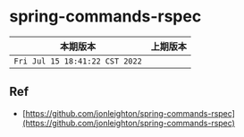 # spring-commands-rspec


|本期版本|上期版本
|:---:|:---:
`Fri Jul 15 18:41:22 CST 2022` |


## Ref

* [https://github.com/jonleighton/spring-commands-rspec](https://github.com/jonleighton/spring-commands-rspec)
